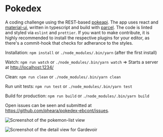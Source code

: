 # Pokedex

A coding challenge using the REST-based [pokeapi](https://pokeapi.co/). The app uses react and [material-ui](https://material-ui.com/), written in typescript and build with [parcel](parceljs.org/). The code is linted and styled via `eslint` and `prettier`. If you want to make contribute, it is highly recommended to install the respective plugins for your editor, as there's a commit-hook that checks for adherance to the styles.

Installation: `npm install` or `./node_modules/.bin/yarn` (after the first install)

Watch: `npm run watch` or `./node_modules/.bin/yarn watch` => Starts a server at <http://localhost:1234/>

Clean: `npm run clean` or `./node_modules/.bin/yarn clean`

Run unit tests: `npm run test` or `./node_modules/.bin/yarn test`

Build for production: `npm run build` or `./node_modules/.bin/yarn build`

Open issues can be seen and submitted at <https://github.com/pheara/pokedex-ebcont/issues>.

![Screenshot of the pokemon-list view](https://i.imgur.com/3NmsqXJ.png)

![Screenshot of the detail view for Gardevoir](https://i.imgur.com/f2wOFxe.png)
